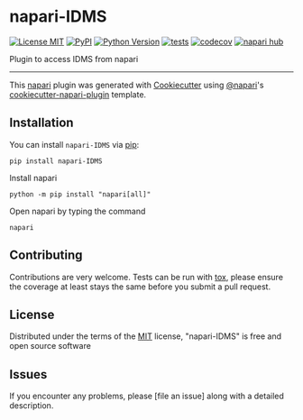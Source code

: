# napari-IDMS

[![License MIT](https://img.shields.io/pypi/l/napari-IDMS.svg?color=green)](https://github.com/githubuser/napari-IDMS/raw/main/LICENSE)
[![PyPI](https://img.shields.io/pypi/v/napari-IDMS.svg?color=green)](https://pypi.org/project/napari-IDMS)
[![Python Version](https://img.shields.io/pypi/pyversions/napari-IDMS.svg?color=green)](https://python.org)
[![tests](https://github.com/githubuser/napari-IDMS/workflows/tests/badge.svg)](https://github.com/githubuser/napari-IDMS/actions)
[![codecov](https://codecov.io/gh/githubuser/napari-IDMS/branch/main/graph/badge.svg)](https://codecov.io/gh/githubuser/napari-IDMS)
[![napari hub](https://img.shields.io/endpoint?url=https://api.napari-hub.org/shields/napari-IDMS)](https://napari-hub.org/plugins/napari-IDMS)

Plugin to access IDMS from napari

----------------------------------

This [napari] plugin was generated with [Cookiecutter] using [@napari]'s [cookiecutter-napari-plugin] template.

<!--
Don't miss the full getting started guide to set up your new package:
https://github.com/napari/cookiecutter-napari-plugin#getting-started

and review the napari docs for plugin developers:
https://napari.org/stable/plugins/index.html
-->

## Installation

You can install `napari-IDMS` via [pip]:

    pip install napari-IDMS


Install napari
```
python -m pip install "napari[all]"
```

Open napari by typing the command
```Shell
napari
```




## Contributing

Contributions are very welcome. Tests can be run with [tox], please ensure
the coverage at least stays the same before you submit a pull request.

## License

Distributed under the terms of the [MIT] license,
"napari-IDMS" is free and open source software

## Issues

If you encounter any problems, please [file an issue] along with a detailed description.

[napari]: https://github.com/napari/napari
[Cookiecutter]: https://github.com/audreyr/cookiecutter
[@napari]: https://github.com/napari
[MIT]: http://opensource.org/licenses/MIT
[BSD-3]: http://opensource.org/licenses/BSD-3-Clause
[GNU GPL v3.0]: http://www.gnu.org/licenses/gpl-3.0.txt
[GNU LGPL v3.0]: http://www.gnu.org/licenses/lgpl-3.0.txt
[Apache Software License 2.0]: http://www.apache.org/licenses/LICENSE-2.0
[Mozilla Public License 2.0]: https://www.mozilla.org/media/MPL/2.0/index.txt
[cookiecutter-napari-plugin]: https://github.com/napari/cookiecutter-napari-plugin

[napari]: https://github.com/napari/napari
[tox]: https://tox.readthedocs.io/en/latest/
[pip]: https://pypi.org/project/pip/
[PyPI]: https://pypi.org/

